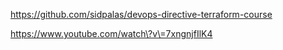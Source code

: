 https://github.com/sidpalas/devops-directive-terraform-course

https://www.youtube.com/watch\?v\=7xngnjfIlK4
